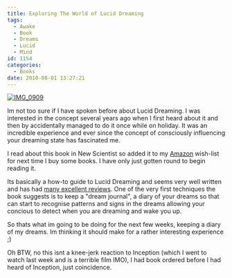 ```yaml
---
title: Exploring The World of Lucid Dreaming
tags:
  - Awake
  - Book
  - Dreams
  - Lucid
  - Mind
id: 1154
categories:
  - Books
date: 2010-08-01 13:27:21
---
```


[![](https://mikecann.co.uk/wp-content/uploads/2010/08/IMG_0909.jpg "IMG_0909")](https://mikecann.co.uk/wp-content/uploads/2010/08/IMG_0909.jpg)

Im not too sure if I have spoken before about Lucid Dreaming. I was interested in the concept several years ago when I first heard about it and then by accidentally managed to do it once while on holiday. It was an incredible experience and ever since the concept of consciously influencing your dreaming state has fascinated me.

I read about this book in New Scientist so added it to my [Amazon](https://www.amazon.co.uk/Exploring-World-Dreaming-Stephen-LaBerge/dp/0345420128/ref=sr_1_2?ie=UTF8&amp;s=books&amp;qid=1280669165&amp;sr=8-2) wish-list for next time I buy some books. I have only just gotten round to begin reading it.

Its basically a how-to guide to Lucid Dreaming and seems very well written and has had [many excellent reviews](https://www.amazon.co.uk/Exploring-World-Dreaming-Stephen-LaBerge/dp/0345420128/ref=sr_1_2?ie=UTF8&amp;s=books&amp;qid=1280669165&amp;sr=8-2). One of the very first techniques the book suggests is to keep a "dream journal", a diary of your dreams so that can start to recognise patterns and signs in the dreams allowing your concious to detect when you are dreaming and wake you up.

So thats what im going to be doing for the next few weeks, keeping a diary of my dreams. Im thinking it should make for a rather interesting experience ;)

Oh BTW, no this isnt a knee-jerk reaction to Inception (which I went to watch last week and is a terrible film IMO), I had book ordered before I had heard of Inception, just coincidence.